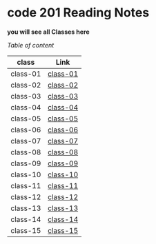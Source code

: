 # code 201 Reading Notes
**you will see all Classes here**

*Table of content*
 
 class     |  Link
 ----------|--------------
 class-01  |  [class-01](https://amalmalmomani.github.io/reading-notes/class-01)
 class-02  |  [class-02](https://amalmalmomani.github.io/reading-notes/class-02)
 class-03  |  [class-03](https://amalmalmomani.github.io/reading-notes/class-03)
 class-04  |  [class-04](https://amalmalmomani.github.io/reading-notes/class-04)
 class-05  |  [class-05](https://amalmalmomani.github.io/reading-notes/class-05)
 class-06  |  [class-06](https://amalmalmomani.github.io/reading-notes/class-06)
 class-07  |  [class-07](https://amalmalmomani.github.io/reading-notes/class-07)
 class-08  |  [class-08](https://amalmalmomani.github.io/reading-notes/class-08)
 class-09  |  [class-09](https://amalmalmomani.github.io/reading-notes/class-09)
 class-10  |  [class-10](https://amalmalmomani.github.io/reading-notes/class-10)
 class-11  |  [class-11](https://amalmalmomani.github.io/reading-notes/class-11)
 class-12  |  [class-12](https://amalmalmomani.github.io/reading-notes/class-12)
 class-13  |  [class-13](https://amalmalmomani.github.io/reading-notes/class-13)
 class-14  |  [class-14](https://amalmalmomani.github.io/reading-notes/class-14)
 class-15  |  [class-15](https://amalmalmomani.github.io/reading-notes/class-15)
